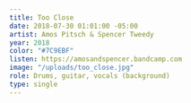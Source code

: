 ```yaml
---
title: Too Close
date: 2018-07-30 01:01:00 -05:00
artist: Amos Pitsch & Spencer Tweedy
year: 2018
color: "#7C9EBF"
listen: https://amosandspencer.bandcamp.com
image: "/uploads/too_close.jpg"
role: Drums, guitar, vocals (background)
type: single
---
```


